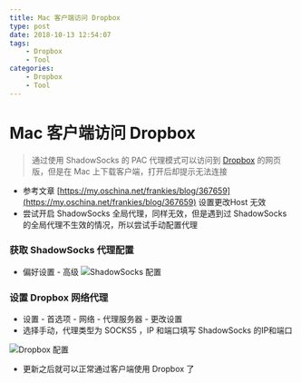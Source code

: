 ```yaml
---
title: Mac 客户端访问 Dropbox
type: post
date: 2018-10-13 12:54:07
tags:
    - Dropbox
    - Tool
categories: 
    - Dropbox
    - Tool
---
```


# Mac 客户端访问 Dropbox 

> 通过使用 ShadowSocks 的 PAC 代理模式可以访问到 [Dropbox](https://www.dropbox.com/) 的网页版，但是在 Mac 上下载客户端，打开后却提示无法连接

- 参考文章 [https://my.oschina.net/frankies/blog/367659](https://my.oschina.net/frankies/blog/367659) 设置更改Host 无效
- 尝试开启 ShadowSocks 全局代理，同样无效，但是遇到过 ShadowSocks 的全局代理不生效的情况，所以尝试手动配置代理


### 获取 ShadowSocks 代理配置
- 偏好设置 - 高级
![ShadowSocks 配置](https://hellowood.oss-cn-beijing.aliyuncs.com/blog/Dropbox1.png)


### 设置 Dropbox 网络代理
- 设置 - 首选项 - 网络 - 代理服务器 - 更改设置
- 选择手动，代理类型为 SOCKS5 ，IP 和端口填写 ShadowSocks 的IP和端口

![Dropbox 配置](https://hellowood.oss-cn-beijing.aliyuncs.com/blog/Dropbox2.png)
- 更新之后就可以正常通过客户端使用 Dropbox 了 
